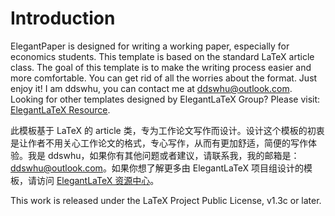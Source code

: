<!-- Author: ddswhu -->
<!-- Email: ddswhu@outlook.com -->
<!-- Homepage: https://ddswhu.me/ -->

# Introduction

ElegantPaper is designed for writing a working paper, especially for economics students. This template is based on the standard LaTeX article class. The goal of this template is to make the writing process easier and more comfortable. You can get rid of all the worries about the format. Just enjoy it! I am ddswhu, you can contact me at ddswhu@outlook.com.  Looking for
other templates designed by ElegantLaTeX Group? Please visit: [ElegantLaTeX Resource](https://ddswhu.me/resource/).


此模板基于 LaTeX 的 article 类，专为工作论文写作而设计。设计这个模板的初衷是让作者不用关心工作论文的格式，专心写作，从而有更加舒适，简便的写作体验。我是 ddswhu，如果你有其他问题或者建议，请联系我，我的邮箱是：ddswhu@outlook.com。如果你想了解更多由 ElegantLaTeX 项目组设计的模板，请访问 [ElegantLaTeX 资源中心](https://ddswhu.me/resource/)。

This work is released under the LaTeX Project Public License, v1.3c or later. 
